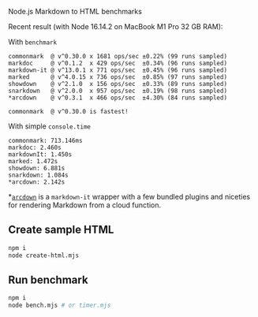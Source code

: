 Node.js Markdown to HTML benchmarks

Recent result (with Node 16.14.2 on MacBook M1 Pro 32 GB RAM):

With `benchmark`

```
commonmark  @ v^0.30.0 x 1681 ops/sec ±0.22% (99 runs sampled)
markdoc     @ v^0.1.2  x 429 ops/sec  ±0.34% (96 runs sampled)
markdown-it @ v^13.0.1 x 771 ops/sec  ±0.45% (96 runs sampled)
marked      @ v^4.0.15 x 736 ops/sec  ±0.85% (97 runs sampled)
showdown    @ v^2.1.0  x 156 ops/sec  ±0.33% (89 runs sampled)
snarkdown   @ v^2.0.0  x 957 ops/sec  ±0.19% (98 runs sampled)
*arcdown    @ v^0.3.1  x 466 ops/sec  ±4.30% (84 runs sampled)

commonmark  @ v^0.30.0 is fastest!
```

With simple `console.time`

```
commonmark: 713.146ms
markdoc: 2.460s
markdownIt: 1.450s
marked: 1.472s
showdown: 6.881s
snarkdown: 1.084s
*arcdown: 2.142s
```

*[`arcdown`](https://github.com/architect/arcdown) is a `markdown-it` wrapper with a few bundled plugins and niceties for rendering Markdown from a cloud function.

## Create sample HTML

```sh
npm i
node create-html.mjs
```

## Run benchmark

```sh
npm i
node bench.mjs # or timer.mjs
```

